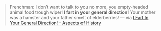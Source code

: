 
> Frenchman: I don’t want to talk to you no more, you empty-headed animal food trough wiper! **I fart in your general direction!** Your mother was a hamster and your father smelt of elderberries! — via [I Fart In Your General Direction! - Aspects of History](https://aspectsofhistory.com/i-fart-in-your-general-direction/)
